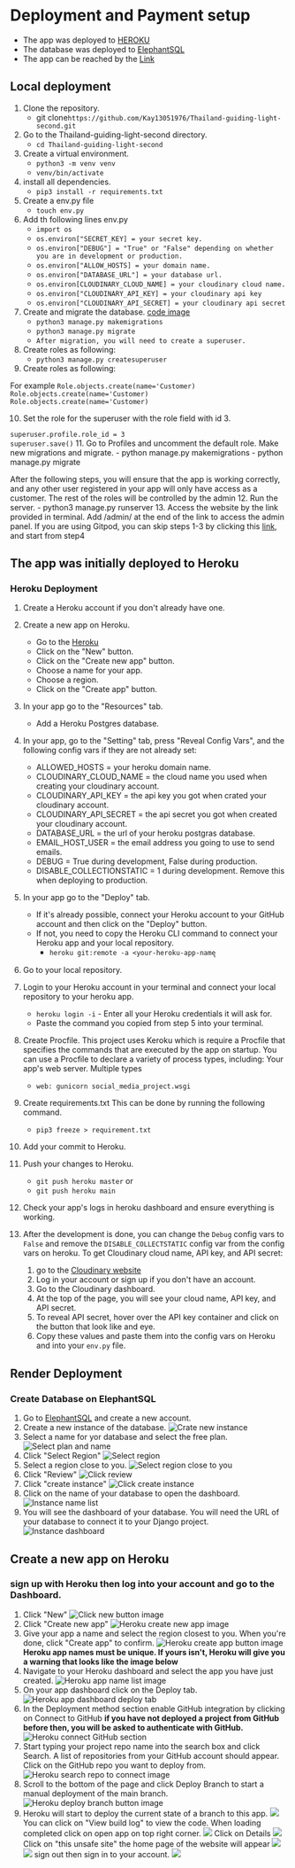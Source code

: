 # Deployment and Payment setup
 - The app was deployed to [HEROKU](https://id.heroku.com/login)
 - The database was deployed to [ElephantSQL](https://www.elephantsql.com/)
 - The app can be reached by the [Link](https://thailand-guiding-light-2fb0b0e33db8.herokuapp.com/)

## Local deployment
1. Clone the repository.
   - git clone`https://github.com/Kay13051976/Thailand-guiding-light-second.git`
  2. Go to the Thailand-guiding-light-second directory.
     - `cd Thailand-guiding-light-second`
 3. Create a virtual environment.
     - `python3 -m venv venv`
     - `venv/bin/activate`
4. install all dependencies.
     - `pip3 install -r requirements.txt`
5. Create a env.py file
     - `touch env.py`
6. Add th following lines env.py
     - `import os`
     - `os.environ["SECRET_KEY] = your secret key.`
     - `os.environ["DEBUG"] = "True" or "False" depending on whether you are in development or production.`
     - `os.environ["ALLOW_HOSTS] = your domain name.`
     - `os.environ["DATABASE_URL"] = your database url.`
     - `os.environ[CLOUDINARY_CLOUD_NAME] = your cloudinary cloud name.`
     - `os.environ["CLOUDINARY_API_KEY] = your cloudinary api key`
     - `os.environ["CLOUDINARY_API_SECRET] = your cloudinary api secret`
7. Create and migrate the database.
[code image]()
     - `python3 manage.py makemigrations`
     - `python3 manage.py migrate`
     - `After migration, you will need to create a superuser.`
8. Create roles as following:
     - `python3 manage.py createsuperuser`
9. Create roles as following:

For example
`Role.objects.create(name='Customer)`
`Role.objects.create(name='Customer)`
`Role.objects.create(name='Customer)`

10. Set the role for the superuser with the role field with id 3.

  `superuser.profile.role_id = 3`    
  `superuser.save()`
11. Go to Profiles and uncomment the default role. Make new migrations and migrate.
     - python manage.py makemigrations
     - python manage.py migrate

After the following steps, you will ensure that the app is working correctly, and any other user registered in your app will only have access as a customer. The rest of the roles will be controlled by the admin
12. Run the server.
     - python3 manage.py runserver
13. Access the website by the link provided in terminal. Add /admin/ at the end of the link to access the admin panel. If you are using Gitpod, you can skip steps 1-3 by clicking this [link](), and start from step4

## The app was initially deployed to Heroku
### Heroku Deployment

1. Create a Heroku account if you don't already have one.
2. Create a new app on Heroku.
     - Go to the [Heroku](https://id.heroku.com/login)
     - Click on the "New" button.
     - Click on the "Create new app" button.
     - Choose a name for your app.
     - Choose a region.
     - Click on the "Create app" button.
3. In your app go to the "Resources" tab.
     - Add a Heroku Postgres database.
4. In your app, go to the "Setting" tab, press "Reveal Config Vars", and the following config vars if they are not already set:
     - ALLOWED_HOSTS = your heroku domain name.
     - CLOUDINARY_CLOUD_NAME = the cloud name you used when creating your cloudinary account.
     - CLOUDINARY_API_KEY = the api key you got when crated your cloudinary account.
     - CLOUDINARY_API_SECRET = the api secret you got when created your cloudinary account.
     - DATABASE_URL = the url of your heroku postgras database.
     - EMAIL_HOST_USER = the email address you going to use to send emails.
     - DEBUG = True during development, False during production.
     - DISABLE_COLLECTIONSTATIC = 1 during development. Remove this when deploying to production.
     
5. In your app go to the "Deploy" tab.
    - If it's already possible, connect your Heroku account to your GitHub account and then click on the "Deploy" button.
    - If not, you need to copy the Heroku CLI command to connect your Heroku app and your local repository.
      - `heroku git:remote -a <your-heroku-app-name`ุ
6. Go to your local repository.
7. Login to your Heroku account in your terminal and connect your local repository to your heroku app.
     - `heroku login -i` - Enter all your Heroku credentials it will ask for.
     - Paste the command you copied from step 5 into your terminal.
8. Create Procfile.
   This project uses Keroku which is require a Procfile that specifies the commands that are executed by the app on startup. You can use a Procfile to declare a variety of process types, including: Your app's web server. Multiple types 
     - `web: gunicorn social_media_project.wsgi`
9. Create requirements.txt This can be done by running the following command.
     - `pip3 freeze > requirement.txt`
10. Add your commit to Heroku.
11. Push your changes to Heroku.
     - `git push heroku master` or 
     - `git push heroku main`
12. Check your app's logs in heroku dashboard and ensure everything is working.
13. After the development is done, you can change the `Debug` config vars to `False` and remove the `DISABLE_COLLECTSTATIC` config var from the config vars on heroku.
To get Cloudinary cloud name, API key, and API secret:
    1. go to the [Cloudinary website](https://cloudinary.com/users)
    2. Log in your account or sign up if you don't have an account.
    3. Go to the Cloudinary dashboard.
    4. At the top of the page, you will see your cloud name, API key, and API secret.
    5. To reveal API secret, hover over the API key container and click on the button that look like and eye.
    6. Copy these values and paste them into the config vars on Heroku and into your `env.py` file.
## Render Deployment
### Create Database on ElephantSQL
1. Go to [ElephantSQL](https://www.elephantsql.com/) and create a new account.
2. Create a new instance of the database.
![Crate new instance](documentation/elephant-sql-create-new-instance.png)
3. Select a name for yor database and select the free plan.
![Select plan and name](documentation/elephant-sql-select-plan-and-name.png)
4. Click "Select Region"
![Select region](documentation/elephant-sql-select-region.png)
5. Select a region close to you.
![Select region close to you](documentation/elephant-sql-select-close-region.png)
6. Click "Review"
![Click review](documentation/elephant-sqp-review.png)
7. Click "create instance"
![Click create instance](documentation/elephant-sql-create-instance.png)
8. Click on the name of your database to open the dashboard.
![Instance name list](documentation/elephant-sql-instance-list.png)
9. You will see the dashboard of your database. You will need the URL of your database to connect it to your Django project.
![Instance dashboard](documentation/elephant-sql-instance-dashboard.png)

## Create a new app on Heroku
 ### sign up with Heroku then log into your account and go to the Dashboard.
1. Click "New"
![Click new button image](documentation/heroku-new-button.png)
2. Click "Create new app"
![Heroku create new app image](documentation/heroku-create-new-app.png)
3. Give your app a name and select the region closest to you. When you're done, click "Create app" to confirm.
![Heroku create app button image](documentation/heroku-create-app-button.png)
**Heroku app names must be unique. If yours isn't, Heroku will give you a warning that looks like the image below**
4. Navigate to your Heroku dashboard and select the app you have just created.
![Heroku app name list image](documentation/heroku-app-name-list.png)
5. On your app dashboard click on the Deploy tab.
![Heroku app dashboard deploy tab](documentation/heroku-app-dashboard.png)
6. In the Deployment method section enable GitHub integration by clicking on Connect to GitHub
**if you have not deployed a project from GitHub before then, you will be asked to authenticate with GitHub.**
![Heroku connect GitHub section](documentation/hetoku-connect-github-section.png)
7. Start typing your project repo name into the search box and click Search. A list of repositories from your GitHub account should appear. Click on the GitHub repo you want to deploy from.
![Heroku search repo to connect image](documentation/heroku-serch-repo-to-connect.png)
8. Scroll to the bottom of the page and click Deploy Branch to start a manual deployment of the main branch.
![Heroku deploy branch button image](documentation/heroku-deploy-branch-button.png)
9. Heroku will start to deploy the current state of a branch to this app.
![](documentation/heroku-view-blog-log.png)
You can click on "View build log" to view the code. When loading completed click on open app on top right corner.
![](documentation/heroku-view-blog-detail.png)
Click on Details
![](documentation/heroku-dangerous-site-warning.png)
Click on "this unsafe site" the home page of the website will appear
![](documentation/heroku-dangerous-site-this-unsafe-site.png)
![](documentation/heroku-home-page-view-signup.png)
sign out then sign in to your account.
![](documentation/heroku-home-page-view.png)
